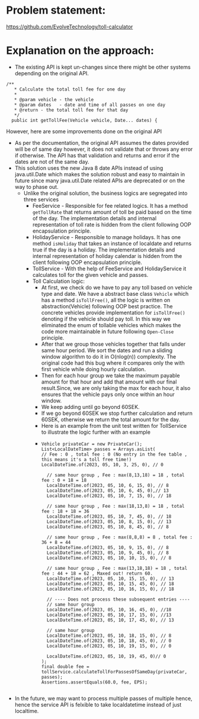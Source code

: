 # Problem statement:
https://github.com/EvolveTechnology/toll-calculator

# Explanation on the approach:
- The existing API is kept un-changes since there might be other systems depending on the original API. 
```
/**
   * Calculate the total toll fee for one day
   *
   * @param vehicle - the vehicle
   * @param dates   - date and time of all passes on one day
   * @return - the total toll fee for that day
   */
  public int getTollFee(Vehicle vehicle, Date... dates) {
``` 
However, here are some improvements done on the original API
- As per the documentation, the original API assumes the dates provided will be of same day however, it does not validate that or throws any error if otherwise. The API has that validation and returns and error if the dates are not of the same day.
- This solution uses the new Java 8 date APIs instead of using java.util.Date which makes the solution robust and easy to maintain in future since many java.util.Date related APIs are deprecated or on the way to phase out.
  - Unlike the original solution, the business logics are segregated into three services
    - FeeService - Responsible for fee related logics. It has a method `getTollRate` that returns amount of toll be paid based on the time of the day. The implementation details and internal representation of toll rate is hidden from the client following OOP encapsulation principle. 
    - HolidayService - Responsible to manage holidays. It has one method `isHoliday` that takes an instance of localdate and returns true if the day is a holiday. The implementation details and internal representation of holiday calendar is hidden from the client following OOP encapsulation principle.
    - TollService - With the help of FeeService and HolidayService it calculates toll for the given vehicle and passes.
    - Toll Calculation logic:
      - At first, we check do we have to pay any toll based on vehicle type and date. We have a abstract base class `Vehicle` which has a method `isTollFree()`, all the logic is written on abstraction(Vehicle) following OOP best practice. The concrete vehicles provide implementation for  `isTollFree()` denoting if the vehicle should pay toll. In this way we eliminated the enum of tollable vehicles which makes the code more maintainable in future following `Open-Close` principle.
      - After that we group those vehicles together that falls under same hour period. We sort the dates and run a sliding window algorithm to do it in O(nlog(n)) complexity. The original code had this bug where it compares only the with first vehicle while doing hourly calculation. 
      - Then for each hour group we take the maximum payable amount for that hour and add that amount with our final result.Since, we are only taking the max for each hour, it also ensures that the vehicle pays only once within an hour window. 
      - We keep adding until go beyond 60SEK. 
      - If we go beyond 60SEK we stop further calculation and return 60SEK, otherwise we return the total amount for the day.
      - Here is an example from the unit test written for TollService to illustrate the logic further with an example
      - ```
        Vehicle privateCar = new PrivateCar();
        List<LocalDateTime> passes = Arrays.asList(
        // Fee : 0 , total fee : 0 (No entry in the fee table , this means it's a toll free time!)
        LocalDateTime.of(2023, 05, 10, 3, 25, 0), // 0
      
          // same hour group , Fee : max(8,13,18) = 18 , total fee : 0 + 18 = 18
          LocalDateTime.of(2023, 05, 10, 6, 15, 0), // 8
          LocalDateTime.of(2023, 05, 10, 6, 45, 0),// 13
          LocalDateTime.of(2023, 05, 10, 7, 15, 0), // 18

          // same hour group , Fee : max(18,13,8) = 18 , total fee : 18 + 18 = 36
          LocalDateTime.of(2023, 05, 10, 7, 45, 0), // 18
          LocalDateTime.of(2023, 05, 10, 8, 15, 0), // 13
          LocalDateTime.of(2023, 05, 10, 8, 45, 0), // 8

          // same hour group , Fee : max(8,8,8) = 8 , total fee : 36 + 8 = 44
          LocalDateTime.of(2023, 05, 10, 9, 15, 0), // 8
          LocalDateTime.of(2023, 05, 10, 9, 45, 0), // 8
          LocalDateTime.of(2023, 05, 10, 10, 15, 0), // 8

          // same hour group , Fee : max(13,18,18) = 18 , total fee : 44 + 18 = 62 , Maxed out! return 60.
          LocalDateTime.of(2023, 05, 10, 15, 15, 0), // 13
          LocalDateTime.of(2023, 05, 10, 15, 45, 0), // 18
          LocalDateTime.of(2023, 05, 10, 16, 15, 0), // 18
          
          // ---- Does not process these subsequent entries ----
          // same hour group
          LocalDateTime.of(2023, 05, 10, 16, 45, 0), //18
          LocalDateTime.of(2023, 05, 10, 17, 15, 0), //13
          LocalDateTime.of(2023, 05, 10, 17, 45, 0), // 13

          // same hour group
          LocalDateTime.of(2023, 05, 10, 18, 15, 0), // 8
          LocalDateTime.of(2023, 05, 10, 18, 45, 0), // 0
          LocalDateTime.of(2023, 05, 10, 19, 15, 0), // 0

          LocalDateTime.of(2023, 05, 10, 19, 45, 0)// 0
        );
        final double fee = tollService.calculateTollForPassesOfSameDay(privateCar, passes);
        Assertions.assertEquals(60.0, fee, EPS);
    ```

- In the future, we may want to process multiple passes of multiple hence, hence the service API is felxible to take localdatetime instead of just localtime.